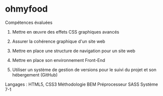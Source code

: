 # ohmyfood

Compétences évaluées


1. Mettre en œuvre des effets CSS graphiques avancés


2. Assurer la cohérence graphique d'un site web


3. Mettre en place une structure de navigation pour un site web


4. Mettre en place son environnement Front-End 


5. Utiliser un système de gestion de versions pour le suivi du projet et son hébergement (GitHub)

Langages : HTML5, CSS3
Méthodologie BEM
Préprocesseur SASS
Système 7-1
